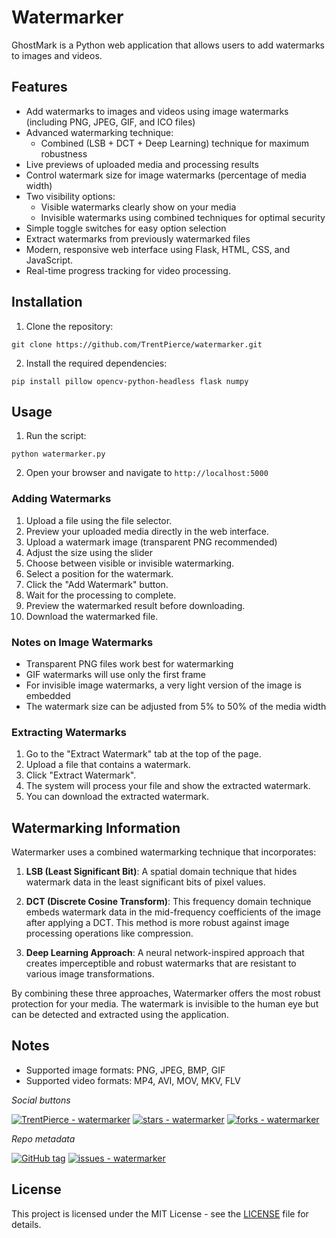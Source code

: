# Watermarker

GhostMark is a Python web application that allows users to add watermarks to images and videos.

## Features

- Add watermarks to images and videos using image watermarks (including PNG, JPEG, GIF, and ICO files)
- Advanced watermarking technique:
  - Combined (LSB + DCT + Deep Learning) technique for maximum robustness
- Live previews of uploaded media and processing results
- Control watermark size for image watermarks (percentage of media width)
- Two visibility options:
  - Visible watermarks clearly show on your media
  - Invisible watermarks using combined techniques for optimal security
- Simple toggle switches for easy option selection
- Extract watermarks from previously watermarked files
- Modern, responsive web interface using Flask, HTML, CSS, and JavaScript.
- Real-time progress tracking for video processing.

## Installation

1. Clone the repository:

```
git clone https://github.com/TrentPierce/watermarker.git
```

2. Install the required dependencies:

```
pip install pillow opencv-python-headless flask numpy
```

## Usage

1. Run the script:

```
python watermarker.py
```

2. Open your browser and navigate to `http://localhost:5000`

### Adding Watermarks

1. Upload a file using the file selector.
2. Preview your uploaded media directly in the web interface.
3. Upload a watermark image (transparent PNG recommended)
4. Adjust the size using the slider
5. Choose between visible or invisible watermarking.
6. Select a position for the watermark.
7. Click the "Add Watermark" button.
8. Wait for the processing to complete.
9. Preview the watermarked result before downloading.
10. Download the watermarked file.

### Notes on Image Watermarks

- Transparent PNG files work best for watermarking
- GIF watermarks will use only the first frame
- For invisible image watermarks, a very light version of the image is embedded
- The watermark size can be adjusted from 5% to 50% of the media width

### Extracting Watermarks

1. Go to the "Extract Watermark" tab at the top of the page.
2. Upload a file that contains a watermark.
3. Click "Extract Watermark".
4. The system will process your file and show the extracted watermark.
5. You can download the extracted watermark.

## Watermarking Information

Watermarker uses a combined watermarking technique that incorporates:

1. **LSB (Least Significant Bit)**: A spatial domain technique that hides watermark data in the least significant bits of pixel values.

2. **DCT (Discrete Cosine Transform)**: This frequency domain technique embeds watermark data in the mid-frequency coefficients of the image after applying a DCT. This method is more robust against image processing operations like compression.

3. **Deep Learning Approach**: A neural network-inspired approach that creates imperceptible and robust watermarks that are resistant to various image transformations.

By combining these three approaches, Watermarker offers the most robust protection for your media. The watermark is invisible to the human eye but can be detected and extracted using the application.

## Notes

- Supported image formats: PNG, JPEG, BMP, GIF
- Supported video formats: MP4, AVI, MOV, MKV, FLV

_Social buttons_

[![TrentPierce - watermarker](https://img.shields.io/static/v1?label=TrentPierce&message=watermarker&color=blue&logo=github)](https://github.com/TrentPierce/watermarker "Go to GitHub repo")
[![stars - watermarker](https://img.shields.io/github/stars/TrentPierce/watermarker?style=social)](https://github.com/TrentPierce/watermarker)
[![forks - watermarker](https://img.shields.io/github/forks/TrentPierce/watermarker?style=social)](https://github.com/TrentPierce/watermarker)


_Repo metadata_

[![GitHub tag](https://img.shields.io/github/tag/TrentPierce/watermarker?include_prereleases=&sort=semver&color=blue)](https://github.com/TrentPierce/watermarker/releases/)
[![issues - watermarker](https://img.shields.io/github/issues/TrentPierce/watermarker)](https://github.com/TrentPierce/watermarker/issues)



## License

This project is licensed under the MIT License - see the [LICENSE](LICENSE) file for details.
